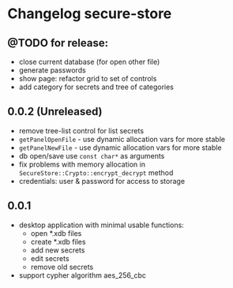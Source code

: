 # Changelog secure-store

## @TODO for release:
- close current database (for open other file)
- generate passwords
- show page: refactor grid to set of controls
- add category for secrets and tree of categories

## 0.0.2 (Unreleased)

 * remove tree-list control for list secrets
 * `getPanelOpenFile` - use dynamic allocation vars for more stable
 * `getPanelNewFile` - use dynamic allocation vars for more stable
 * db open/save use `const char*` as arguments
 * fix problems with memory allocation in `SecureStore::Crypto::encrypt_decrypt` method
 * credentials: user & password for access to storage

## 0.0.1

 * desktop application with minimal usable functions:
   * open *.xdb files
   * create *.xdb files
   * add new secrets
   * edit secrets
   * remove old secrets
 * support cypher algorithm aes_256_cbc
